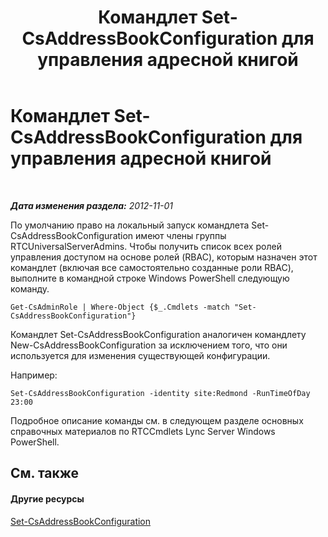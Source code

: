 ﻿---
title: Командлет Set-CsAddressBookConfiguration для управления адресной книгой
TOCTitle: Командлет Set-CsAddressBookConfiguration для управления адресной книгой
ms:assetid: 3a64ceb1-9f79-4f3b-bf33-eaf346dbd60d
ms:mtpsurl: https://technet.microsoft.com/ru-ru/library/Gg429700(v=OCS.15)
ms:contentKeyID: 49309490
ms.date: 05/19/2016
mtps_version: v=OCS.15
ms.translationtype: HT
---

# Командлет Set-CsAddressBookConfiguration для управления адресной книгой

 

_**Дата изменения раздела:** 2012-11-01_

По умолчанию право на локальный запуск командлета Set-CsAddressBookConfiguration имеют члены группы RTCUniversalServerAdmins. Чтобы получить список всех ролей управления доступом на основе ролей (RBAC), которым назначен этот командлет (включая все самостоятельно созданные роли RBAC), выполните в командной строке Windows PowerShell следующую команду.

    Get-CsAdminRole | Where-Object {$_.Cmdlets -match "Set-CsAddressBookConfiguration"}

Командлет Set-CsAddressBookConfiguration аналогичен командлету New-CsAddressBookConfiguration за исключением того, что они используется для изменения существующей конфигурации.

Например:

    Set-CsAddressBookConfiguration -identity site:Redmond -RunTimeOfDay 23:00

Подробное описание команды см. в следующем разделе основных справочных материалов по RTCCmdlets Lync Server Windows PowerShell.

## См. также

#### Другие ресурсы

[Set-CsAddressBookConfiguration](set-csaddressbookconfiguration.md)

